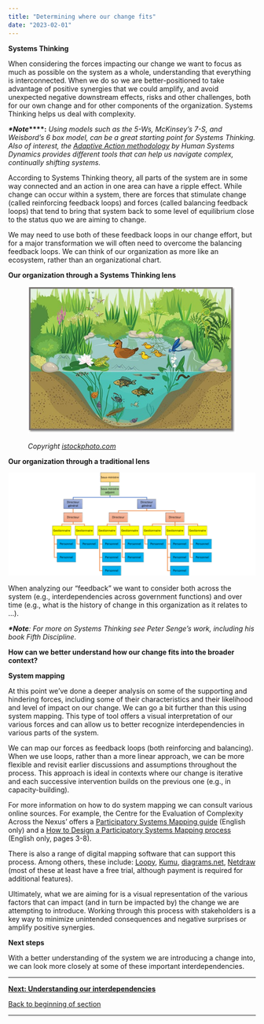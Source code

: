 ```yaml
---
title: "Determining where our change fits"
date: "2023-02-01"
---
```


**Systems Thinking**

When considering the forces impacting our change we want to focus as much as possible on the system as a whole, understanding that everything is interconnected. When we do so we are better-positioned to take advantage of positive synergies that we could amplify, and avoid unexpected negative downstream effects, risks and other challenges, both for our own change and for other components of the organization. Systems Thinking helps us deal with complexity.

**_\*Note_****:** _Using models such as the 5-Ws,_ _McKinsey’s 7-S, and Weisbord’s 6 box model, can be a great starting point for Systems Thinking. Also of interest, the_ [_Adaptive Action methodology_](https://www.hsdinstitute.org/resources/adaptive-action.html#:~:text=Adaptive%20Action%20is%20an%20iterative,identify%20your%20next%20wise%20action.) _by Human Systems Dynamics provides different tools that can help us navigate complex, continually shifting systems._

According to Systems Thinking theory, all parts of the system are in some way connected and an action in one area can have a ripple effect. While change can occur within a system, there are forces that stimulate change (called reinforcing feedback loops) and forces (called balancing feedback loops) that tend to bring that system back to some level of equilibrium close to the status quo we are aiming to change.

We may need to use both of these feedback loops in our change effort, but for a major transformation we will often need to overcome the balancing feedback loops. We can think of our organization as more like an ecosystem, rather than an organizational chart.

**Our organization through a Systems Thinking lens**

<figure>

![A complex pond ecosystem with a variety of flora and fauna that rely on each other for survival.](images/FLC-Ecosystem.jpg)

<figcaption>

_Copyright_ [_istockphoto.com_](/Users/ferrarar/AppData/Roaming/OpenText/OTEdit/EC_TPSGC-PWGSC/c304185844/istockphoto.com)

</figcaption>

</figure>

**Our organization through a traditional lens**

![a general organizational chart including Deputy Minister at the top, through assistant deputy minister, directors general, directors, managers, and positions at the staff level.](images/FLC-organigramme-traditionelle-1024x426.png)

  
  

When analyzing our “feedback” we want to consider both across the system (e.g., interdependencies across government functions) and over time (e.g., what is the history of change in this organization as it relates to …).

**_\*Note_**_: For more on Systems Thinking see Peter Senge’s work, including his book Fifth Discipline_.

**How can we better understand how our change fits into the broader context?**

**System mapping**

At this point we’ve done a deeper analysis on some of the supporting and hindering forces, including some of their characteristics and their likelihood and level of impact on our change. We can go a bit further than this using system mapping. This type of tool offers a visual interpretation of our various forces and can allow us to better recognize interdependencies in various parts of the system.

We can map our forces as feedback loops (both reinforcing and balancing). When we use loops, rather than a more linear approach, we can be more flexible and revisit earlier discussions and assumptions throughout the process. This approach is ideal in contexts where our change is iterative and each successive intervention builds on the previous one (e.g., in capacity-building).

For more information on how to do system mapping we can consult various online sources. For example, the Centre for the Evaluation of Complexity Across the Nexus’ offers a [Participatory Systems Mapping guide](https://www.cecan.ac.uk/wp-content/uploads/2020/09/PSM-Workshop-method.pdf) (English only) and a [How to Design a Participatory Systems Mapping process](https://www.cecan.ac.uk/wp-content/uploads/2022/03/How-to-design-a-PSM-process-Final.pdf) (English only, pages 3-8).

There is also a range of digital mapping software that can support this process. Among others, these include: [Loopy](https://ncase.me/loopy/), [Kumu](https://kumu.io/), [diagrams.net](https://www.diagrams.net/), [Netdraw](https://sites.google.com/site/netdrawsoftware/download) (most of these at least have a free trial, although payment is required for additional features).

Ultimately, what we are aiming for is a visual representation of the various factors that can impact (and in turn be impacted by) the change we are attempting to introduce. Working through this process with stakeholders is a key way to minimize unintended consequences and negative surprises or amplify positive synergies.

**Next steps**

With a better understanding of the system we are introducing a change into, we can look more closely at some of these important interdependencies.

* * *

[******Next: Understanding our interdependencies******](/understanding-our-interdependencies/)

[Back to beginning of section](/understanding-our-context/)

* * *
